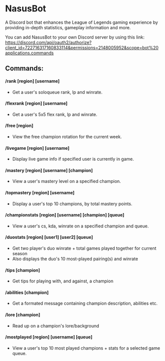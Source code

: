 # NasusBot
A Discord bot that enhances the League of Legends gaming experience by providing in-depth statistics, gameplay information and more.

You can add NasusBot to your own Discord server by using this link: https://discord.com/api/oauth2/authorize?client_id=722716317160833114&permissions=2148005952&scope=bot%20applications.commands

## Commands:
#### /rank [region] [username] 
- Get a user's soloqueue rank, lp and winrate.

#### /flexrank [region] [username]
- Get a user's 5x5 flex rank, lp and winrate.

#### /free [region]
- View the free champion rotation for the current week.

#### /livegame [region] [username]
- Display live game info if specified user is currently in game.

#### /mastery [region] [username] [champion]
- View a user's mastery level on a specified champion.

#### /topmastery [region] [username]
- Display a user's top 10 champions, by total mastery points.

#### /championstats [region] [username] [champion] [queue]
- View a user's cs, kda, winrate on a specified champion and queue.

#### /duostats [region] [user1] [user2] [queue]
- Get two player's duo winrate + total games played together for current season
- Also displays the duo's 10 most-played pairing(s) and winrate

#### /tips [champion]
- Get tips for playing with, and against, a champion 

#### /abilities [champion]
- Get a formated message containing champion description, abilities etc.

#### /lore [champion]
- Read up on a champion's lore/background

#### /mostplayed [region] [username] [queue]
- View a user's top 10 most played champions + stats for a selected game queue.
